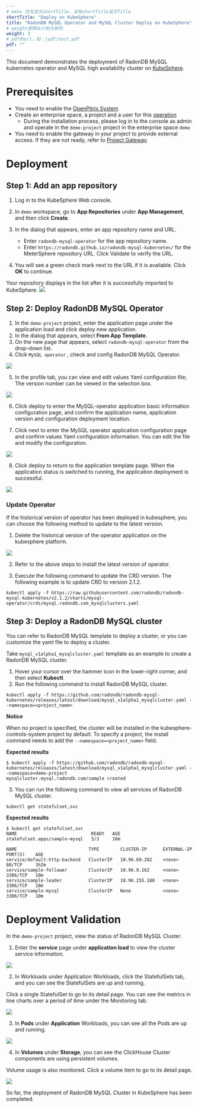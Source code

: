 ```yaml
---
# menu 优先显示shortTitle，没有shortTitle显示Title
shortTitle: "Deploy on KubeSphere"
title: "RadonDB MySQL Operator and MySQL Cluster Deploy on KubeSphere"
# weight按照从小到大排列
weight: 3
# pdf的url，如：/pdf/test.pdf
pdf: ""
---
```


This document demonstrates the deployment of RadonDB MySQL kubernetes operator and MySQL high availability cluster on [KubeSphere](https://kubesphere.com.cn).

# Prerequisites
- You need to enable the [OpenPitrix System](https://kubesphere.io/zh/docs/pluggable-components/app-store)
- Create an enterprise space, a project and a user for this [operation](https://kubesphere.io/zh/docs/quick-start/create-workspace-and-project)
    - During the installation process, please log in to the console as admin and operate in the `demo-project` project in the enterprise space `demo`
- You need to enable the gateway in your project to provide external access. If they are not ready, refer to [Project Gateway](https://kubesphere.io/zh/docs/project-administration/project-gateway).

# Deployment
## Step 1: Add an app repository
1. Log in to the KubeSphere Web console.
2. In `demo` workspace, go to **App Repositories** under **App Management**, and then click **Create**.
3. In the dialog that appears, enter an app repository name and URL.
    - Enter `radondb-mysql-operator` for the app repository name.
    - Enter `https://radondb.github.io/radondb-mysql-kubernetes/` for the MeterSphere repository URL. Click Validate to verify the URL.

4. You will see a green check mark next to the URL if it is available. Click **OK** to continue.

Your repository displays in the list after it is successfully imported to KubeSphere.
![](https://dbg-files.pek3b.qingstor.com/radondb_website/post/220224_%E5%AE%B9%E5%99%A8%E5%8C%96%20%7C%20%E5%9C%A8%20KubeSphere%20%E4%B8%AD%E9%83%A8%E7%BD%B2%20MySQL%20%E9%9B%86%E7%BE%A4/image.png)

## Step 2: Deploy RadonDB MySQL Operator

1. In the `demo-project` project, enter the application page under the application load and click deploy new application.
2. In the dialog that appears, select **From App Template**.
3. On the new page that appears, select `radondb-mysql-operator` from the drop-down list.
4. Click `MySQL operator` , check and config RadonDB MySQL Operator.

![](https://dbg-files.pek3b.qingstor.com/radondb_website/post/220224_%E5%AE%B9%E5%99%A8%E5%8C%96%20%7C%20%E5%9C%A8%20KubeSphere%20%E4%B8%AD%E9%83%A8%E7%BD%B2%20MySQL%20%E9%9B%86%E7%BE%A4/image%20(1).png)

5. In the profile tab, you can view and edit values Yaml configuration file; The version number can be viewed in the selection box.

![](https://dbg-files.pek3b.qingstor.com/radondb_website/post/220224_%E5%AE%B9%E5%99%A8%E5%8C%96%20%7C%20%E5%9C%A8%20KubeSphere%20%E4%B8%AD%E9%83%A8%E7%BD%B2%20MySQL%20%E9%9B%86%E7%BE%A4/image%20(2).png)

6. Click deploy to enter the MySQL-operator application basic information configuration page, and confirm the application name, application version and configuration deployment location.

7. Click next to enter the MySQL operator application configuration page and confirm values Yaml configuration information. You can edit the file and modify the configuration.

![](https://dbg-files.pek3b.qingstor.com/radondb_website/post/220224_%E5%AE%B9%E5%99%A8%E5%8C%96%20%7C%20%E5%9C%A8%20KubeSphere%20%E4%B8%AD%E9%83%A8%E7%BD%B2%20MySQL%20%E9%9B%86%E7%BE%A4/image%20(3).png)

8. Click deploy to return to the application template page. When the application status is switched to running, the application deployment is successful.

![](https://dbg-files.pek3b.qingstor.com/radondb_website/post/220224_%E5%AE%B9%E5%99%A8%E5%8C%96%20%7C%20%E5%9C%A8%20KubeSphere%20%E4%B8%AD%E9%83%A8%E7%BD%B2%20MySQL%20%E9%9B%86%E7%BE%A4/image%20(4).png)

### Update Operator

If the historical version of operator has been deployed in kubesphere, you can choose the following method to update to the latest version.

1. Delete the historical version of the operator application on the kubesphere platform.

![](https://dbg-files.pek3b.qingstor.com/radondb_website/post/220224_%E5%AE%B9%E5%99%A8%E5%8C%96%20%7C%20%E5%9C%A8%20KubeSphere%20%E4%B8%AD%E9%83%A8%E7%BD%B2%20MySQL%20%E9%9B%86%E7%BE%A4/image%20(5).png)

2. Refer to the above steps to install the latest version of operator.

3. Execute the following command to update the CRD version. The following example is to update CRD to version 2.1.2.

```plain
kubectl apply -f https://raw.githubusercontent.com/radondb/radondb-mysql-kubernetes/v2.1.2/charts/mysql-operator/crds/mysql.radondb.com_mysqlclusters.yaml
```

## Step 3: Deploy a RadonDB MySQL cluster

You can refer to RadonDB MySQL template to deploy a cluster, or you can customize the yaml file to deploy a cluster.

Take `mysql_v1alpha1_mysqlcluster.yaml` template as an example to create a RadonDB MySQL cluster.

1. Hover your cursor over the hammer icon in the lower-right corner, and then select **Kubectl**.
2. Run the following command to install RadonDB MySQL cluster.
```plain
kubectl apply -f https://github.com/radondb/radondb-mysql-kubernetes/releases/latest/download/mysql_v1alpha1_mysqlcluster.yaml --namespace=<project_name>
```
**Notice**

When no project is specified, the cluster will be installed in the kubesphere-controls-system project by default. To specify a project, the install command needs to add the `--namespace=<project_name>` field.

**Expected results**

```plain
$ kubectl apply -f https://github.com/radondb/radondb-mysql-kubernetes/releases/latest/download/mysql_v1alpha1_mysqlcluster.yaml --namespace=demo-project
mysqlcluster.mysql.radondb.com/sample created
```

3. You can run the following command to view all services of RadonDB MySQL cluster.
```plain
kubectl get statefulset,svc
```

**Expected results**

```plain
$ kubectl get statefulset,svc
NAME                            READY   AGE
statefulset.apps/sample-mysql   3/3     10m

NAME                           TYPE        CLUSTER-IP      EXTERNAL-IP   PORT(S)    AGE
service/default-http-backend   ClusterIP   10.96.69.202    <none>        80/TCP     3h2m
service/sample-follower        ClusterIP   10.96.9.162     <none>        3306/TCP   10m
service/sample-leader          ClusterIP   10.96.255.188   <none>        3306/TCP   10m
service/sample-mysql           ClusterIP   None            <none>        3306/TCP   10m
```
# Deployment Validation

In the `demo-project` project, view the status of RadonDB MySQL Cluster.

1. Enter the **service** page under **application load** to view the cluster service information.

![](https://dbg-files.pek3b.qingstor.com/radondb_website/post/220224_%E5%AE%B9%E5%99%A8%E5%8C%96%20%7C%20%E5%9C%A8%20KubeSphere%20%E4%B8%AD%E9%83%A8%E7%BD%B2%20MySQL%20%E9%9B%86%E7%BE%A4/image%20(6).png)

2. In Workloads under Application Workloads, click the StatefulSets tab, and you can see the StatefulSets are up and running.

Click a single StatefulSet to go to its detail page. You can see the metrics in line charts over a period of time under the Monitoring tab.

![](https://dbg-files.pek3b.qingstor.com/radondb_website/post/220224_%E5%AE%B9%E5%99%A8%E5%8C%96%20%7C%20%E5%9C%A8%20KubeSphere%20%E4%B8%AD%E9%83%A8%E7%BD%B2%20MySQL%20%E9%9B%86%E7%BE%A4/image%20(7).png)

3. In **Pods** under **Application** Workloads, you can see all the Pods are up and running.

![](https://dbg-files.pek3b.qingstor.com/radondb_website/post/220224_%E5%AE%B9%E5%99%A8%E5%8C%96%20%7C%20%E5%9C%A8%20KubeSphere%20%E4%B8%AD%E9%83%A8%E7%BD%B2%20MySQL%20%E9%9B%86%E7%BE%A4/image%20(8).png)

4. In **Volumes** under **Storage**, you can see the ClickHouse Cluster components are using persistent volumes.

Volume usage is also monitored. Click a volume item to go to its detail page.

![](https://dbg-files.pek3b.qingstor.com/radondb_website/post/220224_%E5%AE%B9%E5%99%A8%E5%8C%96%20%7C%20%E5%9C%A8%20KubeSphere%20%E4%B8%AD%E9%83%A8%E7%BD%B2%20MySQL%20%E9%9B%86%E7%BE%A4/image%20(9).png)

So far, the deployment of RadonDB MySQL Cluster in KubeSphere has been completed.